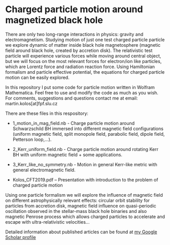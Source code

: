# Charged particle motion around magnetized black hole

There are only two long-range interactions in physics: gravity and electromagnetism. Studying motion of just one test charged
particle particle we explore dynamic of matter inside black hole magnetosphere (magnetic field around black hole, created by accretion disk). The relativistic test particle will experience various forces while moving around central object, but we will focus on the most relevant forces for electron/ion like particles, which are Lorentz force and radiation reaction force. Using Hamiltonian formalism and particle effective potential, the equations for charged particle motion can be easily explored.

In this repository I put some code for particle motion written in Wolfram Mathematica. Feel free to use and modify the code as much as you wish. For comments, suggestions and questions contact me at email: martin.kolos[at]fpf.slu.cz  


There are these files in this respository:

- 1_motion_in_mag_field.nb - Charge particle motion around Schwarzschild BH immersed into different magnetic field configurations (uniform magnetic field, split monopole field, parabolic field, dipole field, Petterson loop,…).

- 2_Kerr_uniform_field.nb - Charge particle motion around rotating Kerr BH with uniform magnetic field + some applications.

- 3_Kerr_like_no_symmetry.nb - Motion in general Kerr-like metric with general electromagnetic field.

- Kolos_CFT2019.pdf – Presentation with introduction to the problem of charged particle motion
 
Using one particle formalism we will explore the influence of magnetic field on different astrophysically relevant effects: circular orbit stability for particles from accretion disk, magnetic field influence on quasi-periodic oscillation observed in the stellar-mass black hole binaries and also magnetic Penrose process which allows charged particles to accelerate and escape with ultra-relativistic velocities...

Detailed information about published articles can be found at [my Google Scholar profile](https://scholar.google.cz/citations?user=l0475YMAAAAJ&hl=en)
